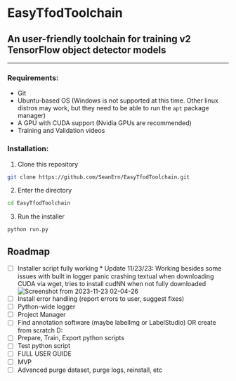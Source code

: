 # EasyTfodToolchain

## An user-friendly toolchain for training v2 TensorFlow object detector models
---
### Requirements:
- Git
- Ubuntu-based OS (Windows is not supported at this time. Other linux distros may work, but they need to be able to run the `apt` package manager)
- A GPU with CUDA support (Nvidia GPUs are recommended)
- Training and Validation videos

### Installation:
1. Clone this repository
```bash
git clone https://github.com/SeanErn/EasyTfodToolchain.git
```
2. Enter the directory
```bash
cd EasyTfodToolchain
```
3. Run the installer
```bash
python run.py
```

## Roadmap
- [ ] Installer script fully working
      * Update 11/23/23: Working besides some issues with built in logger panic crashing textual when downloading CUDA via wget, tries to install cudNN when not fully downloaded
      ![Screenshot from 2023-11-23 02-04-26](https://github.com/SeanErn/EasyTfodToolchain/assets/81441231/4b166ca5-3461-479f-b58d-838e5cd1605b)
- [ ] Install error handling (report errors to user, suggest fixes)
- [ ] Python-wide logger
- [ ] Project Manager
- [ ] Find annotation software (maybe labelImg or LabelStudio) OR create from scratch D:
- [ ] Prepare, Train, Export python scripts
- [ ] Test python script
- [ ] FULL USER GUIDE
- [ ] MVP
- [ ] Advanced purge dataset, purge logs, reinstall, etc
